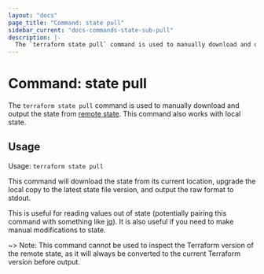 ```yaml
---
layout: "docs"
page_title: "Command: state pull"
sidebar_current: "docs-commands-state-sub-pull"
description: |-
  The `terraform state pull` command is used to manually download and output the state from remote state.
---
```


# Command: state pull

The `terraform state pull` command is used to manually download and output
the state from [remote state](/docs/state/remote.html). This command also
works with local state.

## Usage

Usage: `terraform state pull`

This command will download the state from its current location, upgrade the
local copy to the latest state file version, and output the raw format to
stdout.

This is useful for reading values out of state (potentially pairing this
command with something like [jq](https://stedolan.github.io/jq/)). It is
also useful if you need to make manual modifications to state.

~> Note: This command cannot be used to inspect the Terraform version of
the remote state, as it will always be converted to the current Terraform
version before output.
